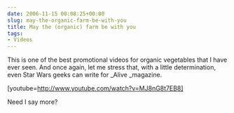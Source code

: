 ```yaml
---
date: 2006-11-15 00:08:25+00:00
slug: may-the-organic-farm-be-with-you
title: May the (organic) farm be with you
tags:
- Videos
---
```


This is one of the best promotional videos for organic vegetables that I have ever seen. And once again, let me stress that, with a little determination, even Star Wars geeks can write for _Alive _magazine.

[youtube=http://www.youtube.com/watch?v=MJ8nG8t7EB8]

Need I say more?

